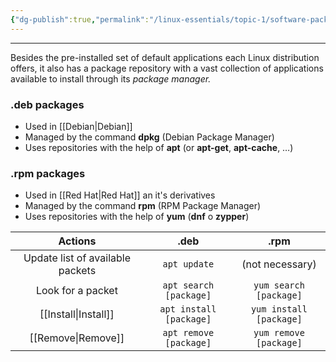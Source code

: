```yaml
---
{"dg-publish":true,"permalink":"/linux-essentials/topic-1/software-packages/","noteIcon":""}
---
```


---
Besides the pre-installed set of default applications each Linux distribution offers, it also has a package repository with a vast collection of applications available to install through its _package manager._

### **.deb** packages
- Used in [[Debian\|Debian]]
- Managed by the command **dpkg** (Debian Package Manager)
- Uses repositories with the help of **apt** (or **apt-get**, **apt-cache**, …)

### **.rpm** packages
- Used in [[Red Hat\|Red Hat]] an it's derivatives
- Managed by the command **rpm** (RPM Package Manager)
- Uses repositories with the help of **yum** (**dnf** o **zypper**)

|             Actions              |          .deb           |          .rpm           |
| :------------------------------: | :---------------------: | :---------------------: |
| Update list of available packets |      `apt update`       |     (not necessary)     |
|        Look for a packet         | `apt search [package]`  | `yum search [package]`  |
|           [[Install\|Install]]            | `apt install [package]` | `yum install [package]` |
|            [[Remove\|Remove]]            | `apt remove [package]`  | `yum remove [package]`  |

